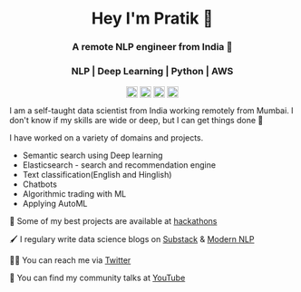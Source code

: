 <h1 align="center">Hey I'm Pratik 👋</h1>
<h3 align="center">A remote NLP engineer from India 👾</h3>
<h3 align="center">NLP | Deep Learning | Python | AWS</h3>  

<p align="center">
<a href="https://twitter.com/nlpguy_" target="blank"><img align="center" src="https://cdn.jsdelivr.net/npm/simple-icons@3.0.1/icons/twitter.svg" alt="nlpguy_" height="20" width="20" /></a>
<a href="https://linkedin.com/in/bhavsarpratik" target="blank"><img align="center" src="https://cdn.jsdelivr.net/npm/simple-icons@3.0.1/icons/linkedin.svg" alt="bhavsarpratik" height="20" width="20" /></a>
<a href="https://medium.com/pratikbhavsar" target="blank"><img align="center" src="https://cdn.jsdelivr.net/npm/simple-icons@3.0.1/icons/medium.svg" alt="pratikbhavsar" height="20" width="20" /></a>
<a href="https://www.youtube.com/playlist?list=PL2H7HbmQHDJW7JmLzMRkZMeNV_wOxdcXi" target="blank"><img align="center" src="https://cdn.jsdelivr.net/npm/simple-icons@3.0.1/icons/youtube.svg" alt="pratik bhavsar" height="20" width="20" /></a>
</p>

I am a self-taught data scientist from India working remotely from Mumbai. I don't know if my skills are wide or deep, but I can get things done 🧗

I have worked on a variety of domains and projects.
- Semantic search using Deep learning 
- Elasticsearch - search and recommendation engine 
- Text classification(English and Hinglish)
- Chatbots
- Algorithmic trading with ML
- Applying AutoML

🧪  Some of my best projects are available at [hackathons](https://github.com/bhavsarpratik/hackathons)

🖌  I regulary write data science blogs on [Substack](http://pakodas.substack.com) & [Modern NLP](https://medium.com/modern-nlp)

🙏🏼  You can reach me via [Twitter](https://twitter.com/nlpguy_)

🏇  You can find my community talks at [YouTube](https://www.youtube.com/playlist?list=PL2H7HbmQHDJW7JmLzMRkZMeNV_wOxdcXi)
